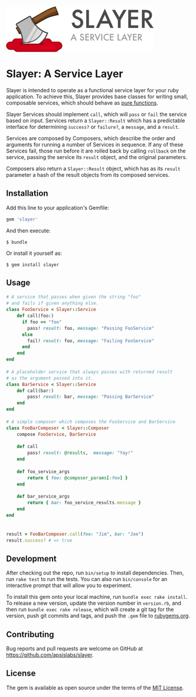 ![Slayer](https://raw.githubusercontent.com/apsislabs/slayer/master/slayer_logo.png)

# Slayer: A Service Layer

Slayer is intended to operate as a functional service layer for your ruby application. To achieve this, Slayer provides base classes for writing small, composable services, which should behave as [pure functions](https://en.wikipedia.org/wiki/Pure_function).

Slayer Services should implement `call`, which will `pass` or `fail` the service based on input. Services return a `Slayer::Result` which has a predictable interface for determining `success?` or `failure?`, a `message`, and a `result`.

Services are composed by Composers, which describe the order and arguments for running a number of Services in sequence. If any of these Services fail, those run before it are rolled back by calling `rollback` on the service, passing the service its `result` object, and the original parameters.

Composers also return a `Slayer::Result` object, which has as its `result` parameter a hash of the result objects from its composed services.

## Installation

Add this line to your application's Gemfile:

```ruby
gem 'slayer'
```

And then execute:

    $ bundle

Or install it yourself as:

    $ gem install slayer

## Usage

```ruby
# A service that passes when given the string "foo"
# and fails if given anything else.
class FooService < Slayer::Service
    def call(foo:)
      if foo == "foo"
        pass! result: foo, message: "Passing FooService"
      else
        fail! result: foo, message: "Failing FooService"
      end
    end
end

# A placeholder service that always passes with returned result
# as the argument passed into it.
class BarService < Slayer::Service
    def call(bar:)
        pass! result: bar, message: "Passing BarService"
    end
end

# A simple composer which composes the FooService and BarService
class FooBarComposer < Slayer::Composer
    compose FooService, BarService

    def call
        pass! result: @results,  message: "Yay!"
    end

    def foo_service_args
        return { foo: @composer_params[:foo] }
    end

    def bar_service_args
        return { bar: foo_service_results.message }
    end
end


result = FooBarComposer.call(foo: "Jim", bar: "Joe")
result.success? # => true
```

## Development

After checking out the repo, run `bin/setup` to install dependencies. Then, run `rake test` to run the tests. You can also run `bin/console` for an interactive prompt that will allow you to experiment.

To install this gem onto your local machine, run `bundle exec rake install`. To release a new version, update the version number in `version.rb`, and then run `bundle exec rake release`, which will create a git tag for the version, push git commits and tags, and push the `.gem` file to [rubygems.org](https://rubygems.org).

## Contributing

Bug reports and pull requests are welcome on GitHub at https://github.com/apsislabs/slayer.


## License

The gem is available as open source under the terms of the [MIT License](http://opensource.org/licenses/MIT).
